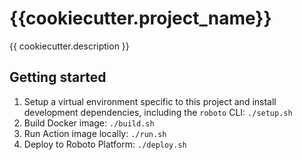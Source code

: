 # {{cookiecutter.project_name}}

{{ cookiecutter.description }}


## Getting started

1. Setup a virtual environment specific to this project and install development dependencies, including the `roboto` CLI: `./setup.sh`
2. Build Docker image: `./build.sh`
3. Run Action image locally: `./run.sh`
4. Deploy to Roboto Platform: `./deploy.sh`

